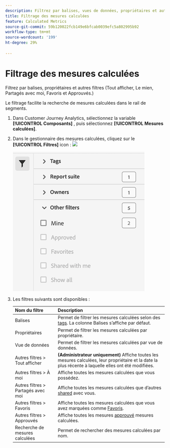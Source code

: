 ```yaml
---
description: Filtrez par balises, vues de données, propriétaires et autres filtres (Tout afficher, À moi, Partagés avec moi, Favoris et Approuvés).
title: Filtrage des mesures calculées
feature: Calculated Metrics
source-git-commit: 59b120022fcb149e6bfcab0039efc5a802995b92
workflow-type: tm+mt
source-wordcount: '199'
ht-degree: 29%

---
```


# Filtrage des mesures calculées

Filtrez par balises, propriétaires et autres filtres (Tout afficher, Le mien, Partagés avec moi, Favoris et Approuvés.)

Le filtrage facilite la recherche de mesures calculées dans le rail de segments.

1. Dans Customer Journey Analytics, sélectionnez la variable **[!UICONTROL Composants]** , puis sélectionnez **[!UICONTROL Mesures calculées]**.

1. Dans le gestionnaire des mesures calculées, cliquez sur le **[!UICONTROL Filtres]** icon :  ![](https://spectrum.adobe.com/static/icons/workflow_18/Smock_Filter_18_N.svg)

   ![](assets/filtering.png)

1. Les filtres suivants sont disponibles :

   | Nom du filtre | Description |
   |---|---|
   | Balises | Permet de filtrer les mesures calculées selon des [tags](/help/components/calc-metrics/cm-workflow/cm-tagging.md). La colonne Balises s’affiche par défaut. |
   | Propriétaires | Permet de filtrer les mesures calculées par propriétaire. |
   | Vue de données | Permet de filtrer les mesures calculées par vue de données. |
   | Autres filtres > Tout afficher | **(Administrateur uniquement)** Affiche toutes les mesures calculées, leur propriétaire et la date la plus récente à laquelle elles ont été modifiées. |
   | Autres filtres > À moi | Affiche toutes les mesures calculées que vous possédez. |
   | Autres filtres > Partagés avec moi | Affiche toutes les mesures calculées que d’autres [shared](/help/components/calc-metrics/cm-workflow/cm-sharing.md) avec vous. |
   | Autres filtres > Favoris | Affiche toutes les mesures calculées que vous avez marquées comme [Favoris](/help/components/calc-metrics/cm-workflow/cm-favorite.md). |
   | Autres filtres > Approuvés | Affiche toutes les mesures  [approuvé](/help/components/calc-metrics/cm-workflow/cm-approving.md) mesures calculées. |
   | Recherche de mesures calculées | Permet de rechercher des mesures calculées par nom. |